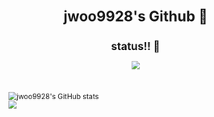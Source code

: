 <h1 align=center>jwoo9928's Github 👋 </h1>

<h2 align=center> status!! 🌱 </h2>
<p align="center"><img src="https://img.shields.io/badge/java-007396?style=flat-square&logo=java&logoColor=white"/></a></p>
</br>

![jwoo9928's GitHub stats](https://github-readme-stats.vercel.app/api?username=jwoo9928&theme=vue&show_icons=true)</br>
 <img src="https://github-readme-stats.vercel.app/api/top-langs/?username=jwoo9928&layout=compact&theme=calm" /></br>


<!--
**jwoo9928/jwoo9928** is a ✨ _special_ ✨ repository because its `README.md` (this file) appears on your GitHub profile.

Here are some ideas to get you started:

- 🔭 I’m currently working on ...
- 🌱 I’m currently learning ...
- 👯 I’m looking to collaborate on ...
- 🤔 I’m looking for help with ...
- 💬 Ask me about ...
- 📫 How to reach me: ...
- 😄 Pronouns: ...
- ⚡ Fun fact: ...
-->
